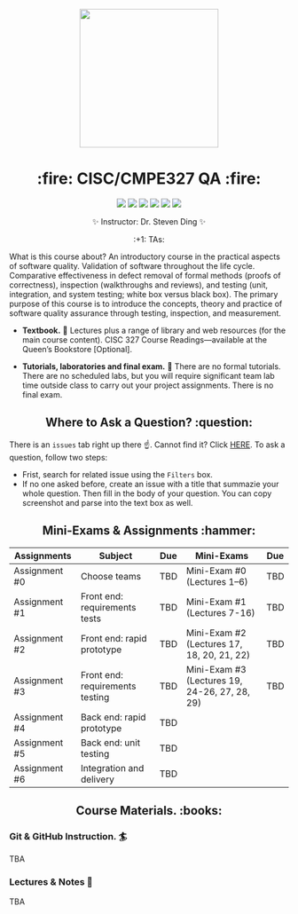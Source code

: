 <p align="center">
  <img src="https://i.pinimg.com/originals/2e/fc/4a/2efc4abf026166b36a01d64a5956284f.gif" height="250px" alt="" />
</p>

<h1 align="center"> :fire: CISC/CMPE327 QA :fire: </h1>

<p align="center">
<img src="https://img.shields.io/badge/CISC.CMPE.327-awesome-brightgreen.svg?style=flat-square">
<img src="http://hits.dwyl.io/CISC-CMPE-327/Assignment-Instructions.svg">
<img src="https://img.shields.io/github/issues/CISC-CMPE-327/Assignment-Instructions.svg?style=flat-square">
<img src="https://img.shields.io/badge/PRs-welcome-brightgreen.svg?style=flat-square">
<img src="https://img.shields.io/badge/badges-awesome-green.svg?style=flat-square&color=brightgreen">
<img src="https://img.shields.io/github/license/Naereen/StrapDown.js.svg?style=flat-square&color=brightgreen">
</p>
<p align="center">
✨ Instructor: Dr. Steven Ding ✨
</p>

<p align="center">
:+1: TAs: 
</p>

What is this course about? An introductory course in the practical aspects of software quality. Validation of software throughout the life cycle. Comparative effectiveness in defect removal of formal methods (proofs of correctness), inspection (walkthroughs and reviews), and testing (unit, integration, and system testing; white box versus black box). The primary purpose of this course is to introduce the concepts, theory and practice of software quality assurance through testing, inspection, and measurement.

- **Textbook.** 📖  Lectures plus a range of library and web resources (for the main course content). CISC 327 Course Readings—available at the Queen’s Bookstore [Optional].

- **Tutorials, laboratories and final exam.** 🧯 There are no formal tutorials. There are no scheduled labs, but you will require significant team lab time outside class to carry out your project assignments. There is no final exam.


<h2 align="center"> Where to Ask a Question? :question: </h2> 
  
  
There is an `issues` tab right up there :point_up:. Cannot find it? Click <a href='https://github.com/CISC-CMPE-327/Assignment-Instructions/issues'>HERE</a>. To ask a question, follow two steps:
- Frist, search for related issue using the `Filters` box. 
- If no one asked before, create an issue with a title that summazie your whole question. Then fill in the body of your question. You can copy screenshot and parse into the text box as well. 


<h2 align="center"> Mini-Exams & Assignments :hammer: </h2> 

<p align="center">
  
<table align="center">
<thead>
  <tr>
    <th>Assignments</th>
    <th>Subject</th>
    <th>Due</th>
    <th>Mini-Exams</th>
    <th>Due</th>
  </tr>
</thead>
<tbody>
  <tr>
    <td>Assignment #0</td>
    <td>Choose teams</td>
    <td>TBD</td>
    <td>Mini-Exam #0 (Lectures 1–6)</td>
    <td>TBD</td>
  </tr>
  <tr>
    <td>Assignment #1</td>
    <td>Front end: requirements tests</td>
    <td>TBD</td>
    <td>Mini-Exam #1 (Lectures 7-16)</td>
    <td>TBD</td>
  </tr>
  <tr>
    <td>Assignment #2</td>
    <td>Front end: rapid prototype</td>
    <td>TBD</td>
    <td>Mini-Exam #2 (Lectures 17, 18, 20, 21, 22)</td>
    <td>TBD</td>
  </tr>
  <tr>
    <td>Assignment #3</td>
    <td>Front end: requirements testing</td>
    <td>TBD</td>
    <td>Mini-Exam #3 (Lectures 19, 24-26, 27, 28, 29)</td>
    <td>TBD</td>
  </tr>
  <tr>
    <td>Assignment #4</td>
    <td>Back end: rapid prototype</td>
    <td>TBD</td>
    <td></td>
    <td></td>
  </tr>
  <tr>
    <td>Assignment #5</td>
    <td>Back end: unit testing </td>
    <td>TBD</td>
    <td></td>
    <td></td>
  </tr>
  <tr>
    <td>Assignment #6</td>
    <td>Integration and delivery</td>
    <td>TBD</td>
    <td></td>
    <td></td>
  </tr>
</tbody>
</table>

</p>

<h2 align="center"> Course Materials. :books: </h2> 
  

### Git & GitHub Instruction. 🏄 

TBA

### Lectures & Notes 💪

TBA
